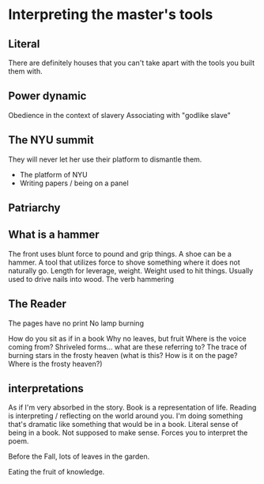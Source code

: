 # Interpreting the master's tools
## Literal
There are definitely houses that you can't take apart with the tools you built them with.

## Power dynamic
Obedience in the context of slavery
Associating with "godlike slave"

## The NYU summit
They will never let her use their platform to dismantle them.
* The platform of NYU
* Writing papers / being on a panel


## Patriarchy


## What is a hammer
The front uses blunt force to pound and grip things.
A shoe can be a hammer.
A tool that utilizes force to shove something where it does not naturally go.
Length for leverage, weight. Weight used to hit things.
Usually used to drive nails into wood.
The verb hammering

## The Reader

The pages have no print
No lamp burning

How do you sit as if in a book
Why no leaves, but fruit
Where is the voice coming from?
Shriveled forms... what are these referring to?
The trace of burning stars in the frosty heaven (what is this? How is it on the page? Where is the frosty heaven?)


## interpretations
As if I'm very absorbed in the story.
Book is a representation of life.
Reading is interpreting / reflecting on the world around you.
I'm doing something that's dramatic like something that would be in a book.
Literal sense of being in a book.
Not supposed to make sense.
Forces you to interpret the poem.

Before the Fall, lots of leaves in the garden.

Eating the fruit of knowledge. 

























